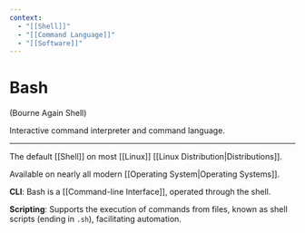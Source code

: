 ```yaml
---
context:
  - "[[Shell]]"
  - "[[Command Language]]"
  - "[[Software]]"
---
```


# Bash

(Bourne Again Shell)

Interactive command interpreter and command language.

---

The default [[Shell]] on most [[Linux]] [[Linux Distribution|Distributions]].

Available on nearly all modern [[Operating System|Operating Systems]].

**CLI**: Bash is a [[Command-line Interface]], operated through the shell.

**Scripting**: Supports the execution of commands from files, known as shell scripts (ending in `.sh`), facilitating automation.
